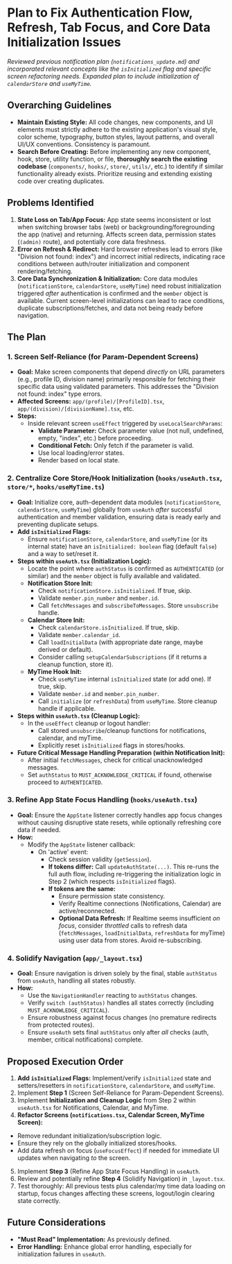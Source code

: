 # Plan to Fix Authentication Flow, Refresh, Tab Focus, and Core Data Initialization Issues

_Reviewed previous notification plan (`notifications_update.md`) and incorporated relevant concepts like the `isInitialized` flag and specific screen refactoring needs. Expanded plan to include initialization of `calendarStore` and `useMyTime`._

## Overarching Guidelines

- **Maintain Existing Style:** All code changes, new components, and UI elements must strictly adhere to the existing application's visual style, color scheme, typography, button styles, layout patterns, and overall UI/UX conventions. Consistency is paramount.
- **Search Before Creating:** Before implementing any new component, hook, store, utility function, or file, **thoroughly search the existing codebase** (`components/`, `hooks/`, `store/`, `utils/`, etc.) to identify if similar functionality already exists. Prioritize reusing and extending existing code over creating duplicates.

## Problems Identified

1. **State Loss on Tab/App Focus:** App state seems inconsistent or lost when switching browser tabs (web) or backgrounding/foregrounding the app (native) and returning. Affects screen data, permission states (`(admin)` route), and potentially core data freshness.
2. **Error on Refresh & Redirect:** Hard browser refreshes lead to errors (like "Division not found: index") and incorrect initial redirects, indicating race conditions between auth/router initialization and component rendering/fetching.
3. **Core Data Synchronization & Initialization:** Core data modules (`notificationStore`, `calendarStore`, `useMyTime`) need robust initialization triggered _after_ authentication is confirmed and the `member` object is available. Current screen-level initializations can lead to race conditions, duplicate subscriptions/fetches, and data not being ready before navigation.

## The Plan

### 1. Screen Self-Reliance (for Param-Dependent Screens)

- **Goal:** Make screen components that depend _directly_ on URL parameters (e.g., profile ID, division name) primarily responsible for fetching their specific data using validated parameters. This addresses the "Division not found: index" type errors.
- **Affected Screens:** `app/(profile)/[ProfileID].tsx`, `app/(division)/[divisionName].tsx`, etc.
- **Steps:**
  - Inside relevant screen `useEffect` triggered by `useLocalSearchParams`:
    - **Validate Parameter:** Check parameter value (not null, undefined, empty, "index", etc.) before proceeding.
    - **Conditional Fetch:** Only fetch if the parameter is valid.
    - Use local loading/error states.
    - Render based on local state.

### 2. Centralize Core Store/Hook Initialization (`hooks/useAuth.tsx`, `store/*`, `hooks/useMyTime.ts`)

- **Goal:** Initialize core, auth-dependent data modules (`notificationStore`, `calendarStore`, `useMyTime`) globally from `useAuth` _after_ successful authentication and member validation, ensuring data is ready early and preventing duplicate setups.
- **Add `isInitialized` Flags:**
  - Ensure `notificationStore`, `calendarStore`, and `useMyTime` (or its internal state) have an `isInitialized: boolean` flag (default `false`) and a way to set/reset it.
- **Steps within `useAuth.tsx` (Initialization Logic):**
  - Locate the point where `authStatus` is confirmed as `AUTHENTICATED` (or similar) and the `member` object is fully available and validated.
  - **Notification Store Init:**
    - Check `notificationStore.isInitialized`. If true, skip.
    - Validate `member.pin_number` and `member.id`.
    - Call `fetchMessages` and `subscribeToMessages`. Store `unsubscribe` handle.
  - **Calendar Store Init:**
    - Check `calendarStore.isInitialized`. If true, skip.
    - Validate `member.calendar_id`.
    - Call `loadInitialData` (with appropriate date range, maybe derived or default).
    - Consider calling `setupCalendarSubscriptions` (if it returns a cleanup function, store it).
  - **MyTime Hook Init:**
    - Check `useMyTime` internal `isInitialized` state (or add one). If true, skip.
    - Validate `member.id` and `member.pin_number`.
    - Call `initialize` (or `refreshData`) from `useMyTime`. Store cleanup handle if applicable.
- **Steps within `useAuth.tsx` (Cleanup Logic):**
  - In the `useEffect` cleanup or logout handler:
    - Call stored `unsubscribe`/cleanup functions for notifications, calendar, and myTime.
    - Explicitly reset `isInitialized` flags in stores/hooks.
- **Future Critical Message Handling Preparation (within Notification Init):**
  - After initial `fetchMessages`, check for critical unacknowledged messages.
  - Set `authStatus` to `MUST_ACKNOWLEDGE_CRITICAL` if found, otherwise proceed to `AUTHENTICATED`.

### 3. Refine App State Focus Handling (`hooks/useAuth.tsx`)

- **Goal:** Ensure the `AppState` listener correctly handles app focus changes without causing disruptive state resets, while optionally refreshing core data if needed.
- **How:**
  - Modify the `AppState` listener callback:
    - On 'active' event:
      - Check session validity (`getSession`).
      - **If tokens differ:** Call `updateAuthState(...)`. This re-runs the full auth flow, including re-triggering the initialization logic in Step 2 (which respects `isInitialized` flags).
      - **If tokens are the same:**
        - Ensure permission state consistency.
        - Verify Realtime connections (Notifications, Calendar) are active/reconnected.
        - **Optional Data Refresh:** If Realtime seems insufficient _on focus_, consider _throttled_ calls to refresh data (`fetchMessages`, `loadInitialData`, `refreshData` for myTime) using user data from stores. Avoid re-subscribing.

### 4. Solidify Navigation (`app/_layout.tsx`)

- **Goal:** Ensure navigation is driven solely by the final, stable `authStatus` from `useAuth`, handling all states robustly.
- **How:**
  - Use the `NavigationHandler` reacting to `authStatus` changes.
  - Verify `switch (authStatus)` handles all states correctly (including `MUST_ACKNOWLEDGE_CRITICAL`).
  - Ensure robustness against focus changes (no premature redirects from protected routes).
  - Ensure `useAuth` sets final `authStatus` only after _all_ checks (auth, member, critical notifications) complete.

## Proposed Execution Order

1. **Add `isInitialized` Flags:** Implement/verify `isInitialized` state and setters/resetters in `notificationStore`, `calendarStore`, and `useMyTime`.
2. Implement **Step 1** (Screen Self-Reliance for Param-Dependent Screens).
3. Implement **Initialization and Cleanup Logic** from Step 2 within `useAuth.tsx` for Notifications, Calendar, and MyTime.
4. **Refactor Screens (`notifications.tsx`, Calendar Screen, MyTime Screen):**

- Remove redundant initialization/subscription logic.
- Ensure they rely on the globally initialized stores/hooks.
- Add data refresh on focus (`useFocusEffect`) if needed for immediate UI updates when navigating _to_ the screen.

5. Implement **Step 3** (Refine App State Focus Handling) in `useAuth`.
6. Review and potentially refine **Step 4** (Solidify Navigation) in `_layout.tsx`.
7. Test thoroughly: All previous tests plus calendar/my time data loading on startup, focus changes affecting these screens, logout/login clearing state correctly.

## Future Considerations

- **"Must Read" Implementation:** As previously defined.
- **Error Handling:** Enhance global error handling, especially for initialization failures in `useAuth`.
